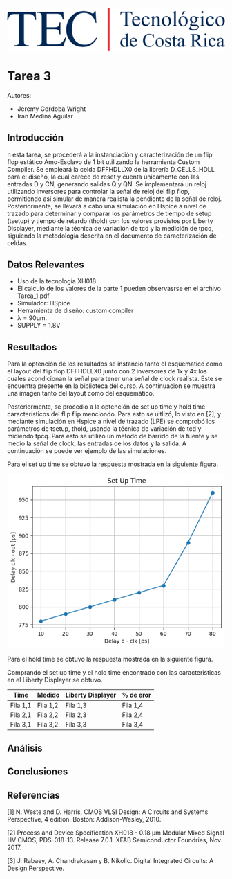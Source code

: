 
![Logo](/Imagenes/Firma_TEC.png)
# Tarea 3
Autores:

* Jeremy Cordoba Wright
* Irán Medina Aguilar

## Introducción

n esta tarea, se procederá a la instanciación y caracterización de un flip flop estático Amo-Esclavo de 1 bit utilizando la herramienta Custom Compiler. Se empleará la celda DFFHDLLX0 de la librería D_CELLS_HDLL para el diseño, la cual carece de reset y cuenta únicamente con las entradas D y CN, generando salidas Q y QN. Se implementará un reloj utilizando inversores para controlar la señal de reloj del flip flop, permitiendo así simular de manera realista la pendiente de la señal de reloj. Posteriormente, se llevará a cabo una simulación en Hspice a nivel de trazado para determinar y comparar los parámetros de tiempo de setup (tsetup) y tiempo de retardo (thold) con los valores provistos por Liberty Displayer, mediante la técnica de variación de tcd y la medición de tpcq, siguiendo la metodología descrita en el documento de caracterización de celdas.

## Datos Relevantes

* Uso de la tecnología XH018
* El calculo de los valores de la parte 1 pueden observasrse en el archivo Tarea_1.pdf
* Simulador: HSpice
* Herramienta de diseño: custom compiler
* λ = 90µm.
* SUPPLY = 1.8V

## Resultados

Para la optención de los resultados se instanció tanto el esquematico como el layout del flip flop DFFHDLLX0 junto con 2 inversores de 1x y 4x los cuales acondicionan la señal para tener una señal de clock realista. Este se encuentra presente en la biblioteca del curso. A continuacion se muestra una imagen tanto del layout como del esquemático. 


Posteriormente, se procedio a la optención de set up time y hold time característicos del flip flip menciondo. Para esto se uitlizó, lo visto en [2], y mediante simulación en Hspice a nivel de trazado (LPE) se comprobó los parámetros de tsetup, thold, usando la técnica de variación de tcd y midiendo tpcq. Para esto se utilizó un metodo de barrido de la fuente y se medio la señal de clock, las entradas de los datos y la salida. A continuación se puede ver ejemplo de las simulaciones. 

Para el set up time se obtuvo la respuesta mostrada en la siguiente figura. 

![setupgrafico](./Imagenes/SetUp.png)

Para el hold time se obtuvo la respuesta mostrada en la siguiente figura.



Comprando el set up time y el hold time encontrado con las características en el Liberty Displayer se obtuvo. 

| Time | Medido | Liberty Displayer | % de eror |
|-----------|-----------|-----------|-----------|
| Fila 1,1  | Fila 1,2  | Fila 1,3  | Fila 1,4  |
| Fila 2,1  | Fila 2,2  | Fila 2,3  | Fila 2,4  |
| Fila 3,1  | Fila 3,2  | Fila 3,3  | Fila 3,4  |
 
## Análisis 


## Conclusiones



## Referencias
[1] N. Weste and D. Harris, CMOS VLSI Design: A Circuits and Systems Perspective, 4 edition. Boston: Addison-Wesley, 2010.

[2] Process and Device Specification XH018 - 0.18 μm Modular Mixed Signal HV CMOS, PDS-018-13. Release 7.0.1. XFAB Semiconductor Foundries, Nov. 2017.

[3] J. Rabaey, A. Chandrakasan y B. Nikolic. Digital Integrated Circuits: A Design Perspective.

